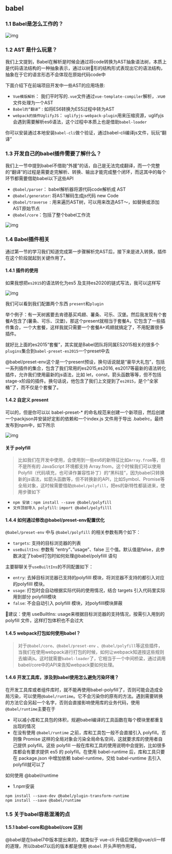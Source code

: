 ## babel

### 1.1 Babel是怎么工作的？

![img](https://p9-juejin.byteimg.com/tos-cn-i-k3u1fbpfcp/9150bccc88ab45e48ab55af3089e2c1a~tplv-k3u1fbpfcp-zoom-1.image)

### 1.2 AST 是什么玩意？

 我们上文提到，Babel在解析是时候会通过将code转换为AST抽象语法树，本质上是代码语法结构的一种抽象表示，通过以树🌲形的结构形式表现出它的语法结构，抽象在于它的语言形态不会体现在原始代码code中

下面介绍下在前端项目开发中一些AST的应用场景:

- `Vue模版解析`： 我们平时写的`.vue`文件通过`vue-template-compiler`解析，.vue文件处理为一个AST
- `Babel的“翻译”` : 如将ES6转换为ES5过程中转为AST
- `webpack的插件UglifyJS`： `uglifyjs-webpack-plugin`用来压缩资源，uglifyjs会遇到需要解析es6语法，这个过程中本质上也是借助`babel-loader`

你可以安装通过本地安装`babel-cli`做个验证，通过babel-cli编译js文件，玩玩“翻译”

### 1.3 开发自己的babel插件需要了解什么？

我们上一节中提到babel不借助“外援”的话，自己是无法完成翻译，而一个完整的“翻译”的过程是需要走完解析、转换、输出才能完成整个闭环，而这其中的每个环节都需要借助babel以下这些API

- `@babel/parser`： babel解析器将源代码code解析成 AST
- `@babel/generator`: 将AST解码生成js代码 new Code
- `@babel/traverse `: 用来遍历AST树，可以用来改造AST～，如替换或添加AST原始节点
- `@babel/core`：包括了整个babel工作流

![img](https://p9-juejin.byteimg.com/tos-cn-i-k3u1fbpfcp/08cbcfcb8a9643fd9c512bd464c788cb~tplv-k3u1fbpfcp-zoom-1.image)

### 1.4 Babel插件相关

通过第一节的学习我们知道完成第一步骤解析完AST后，接下来是进入转换，插件在这个阶段就起到关键作用了。

#### 1.4.1 插件的使用

如果我想把`es2015`的语法转化为es5 及支持es2020的链式写法，我可以这样写

![img](https://p3-juejin.byteimg.com/tos-cn-i-k3u1fbpfcp/13508d0507134ab89555b98bac01c297~tplv-k3u1fbpfcp-zoom-1.image)

我们可以看到我们配置两个东西 `present`和`plugin`

举个例子：有一天树酱要去肯德基买鸡翅、薯条、可乐、汉堡。然后我发现有个套餐A包含了(薯条、可乐、汉堡)，那这个present就相当于套餐A，它包含了一些插件集合，一个大套餐，这样我就只需要一个套餐A+鸡翅就搞定了，不用配置很多插件。

就好比上面的es2015“套餐”，其实就是Babel团队将同属ES2015相关的很多个`plugins`集合到`babel-preset-es2015`一个preset中去

@babel/preset-env这个是一个present预设，换句话说就是“豪华大礼包”，包括一系列插件的集合，包含了我们常用的es2015,es2016, es2017等最新的语法转化插件，允许我们使用最新的js语法，比如 let，const，箭头函数等等，但不包括stage-x阶段的插件。换句话说，他包含了我们上文提到了`es2015`，是个“全家桶”了，而不仅是个套餐了。

#### 1.4.2 自定义 present

可以的，但是你可以以 babel-preset-* 的命名规范来创建一个新项目，然后创建一个packjson并安装好定影的依赖和一个index.js 文件用于导出 .babelrc，最终发布到npm中，如下所示

![img](https://p6-juejin.byteimg.com/tos-cn-i-k3u1fbpfcp/636cb45280d148fa94f0e245f4f98f03~tplv-k3u1fbpfcp-zoom-1.image)

#### 关于 polyfill

>比如我们在开发中使用，会使用到一些es6的新特征比如`Array.from`等，但不是所有的 JavaScript 环境都支持 Array.from，这个时候我们可以使用 Polyfill（代码填充，也可译作兼容性补丁）的“黑科技”，因为babel只转换新的js语法，如箭头函数等，但不转换新的API，比如Symbol、Promise等全局对象，这时候需要借助`@babel/polyfill`，把es的新特性都装进来，使用步骤如下

- `npm 安装` : `npm install --save @babel/polyfill`
- `文件顶部导入 polyfill`: `import @babel/polyfilll`

#### 1.4.4 如何通过修改@babel/preset-env配置优化

`@babel/preset-env` 中与 `@babel/polyfill` 的相关参数有两个如下：

- `targets`: 支持的目标浏览器的列表
- `useBuiltIns`: 参数有 “entry”、”usage”、false 三个值。默认值是false，此参数决定了babel打包时如何处理@babel/polyfilll 语句

主要聊聊关于`useBuiltIns`的不同配置如下：

- `entry`: 去掉目标浏览器已支持的polyfilll 模块，将浏览器不支持的都引入对应的polyfilll 模块。
- `usage`: 打包时会自动根据实际代码的使用情况，结合 targets 引入代码里实际用到部分 polyfilll模块
- `false`: 不会自动引入 polyfilll 模块，对polyfilll模块屏蔽

🌲建议：使用 useBuiltIns: usage来根据目标浏览器的支持情况，按需引入用到的 polyfill 文件，这样打包体积也不会过大

#### 1.4.5 webpack打包如何使用babel？

>对于`@babel/core`、`@babel/preset-env` 、`@babel/polyfill`等这些插件，当我们在使用webpack进行打包的时候，如何让webpack知道按这些规则去编译js。这时就需要`babel-loader`了，它相当于一个中间桥梁，通过调用babel/core中的API来告知webpack要如何处理。

#### 1.4.6 开发工具库，涉及到babel使用怎么避免污染环境？

在开发工具库或者组件库时，就不能再使用babel-polyfill了，否则可能会造成全局污染，可以使用`@babel/runtime`。它不会污染你的原有的方法。遇到需要转换的方法它会另起一个名字，否则会直接影响使用库的业务代码，使用`@babel/runtime`主要在于

- 可以减小库和工具包的体积，规避babel编译的工具函数在每个模块里都重复出现的情况
- 在没有使用 `@babel/runtime` 之前，库和工具包一般不会直接引入 polyfill。否则像 Promise 这样的全局对象会污染全局命名空间，这就要求库的使用者自己提供 polyfill。这些 polyfill 一般在库和工具的使用说明中会提到，比如很多库都会有要求提供 es5 的 polyfill。在使用 babel-runtime 后，库和工具只要在 package.json 中增加依赖 babel-runtime，交给 babel-runtime 去引入 polyfill就可以了

如何使用 @babel/runtime

- 1.npm安装

```
npm install --save-dev @babel/plugin-transform-runtime
npm install --save @babel/runtime
```





### 1.5 关于babel容易混淆的点

#### 1.5.1 babel-core和@babel/core 区别

@babel是在babel7中版本提出来的，就类似于 vue-cli 升级后使用@vue/cli一样的道理，所以babel7以后的版本都是使用 `@babel` 开头声明作用域，